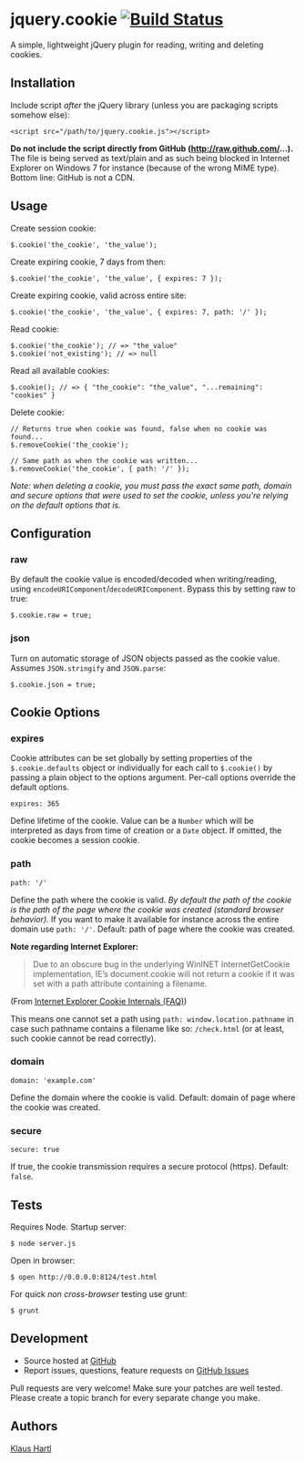 # jquery.cookie [![Build Status](https://travis-ci.org/carhartl/jquery-cookie.png?branch=master)](https://travis-ci.org/carhartl/jquery-cookie)

A simple, lightweight jQuery plugin for reading, writing and deleting cookies.

## Installation

Include script *after* the jQuery library (unless you are packaging scripts somehow else):

    <script src="/path/to/jquery.cookie.js"></script>

**Do not include the script directly from GitHub (http://raw.github.com/...).** The file is being served as text/plain and as such being blocked
in Internet Explorer on Windows 7 for instance (because of the wrong MIME type). Bottom line: GitHub is not a CDN.

## Usage

Create session cookie:

    $.cookie('the_cookie', 'the_value');

Create expiring cookie, 7 days from then:

    $.cookie('the_cookie', 'the_value', { expires: 7 });

Create expiring cookie, valid across entire site:

    $.cookie('the_cookie', 'the_value', { expires: 7, path: '/' });

Read cookie:

    $.cookie('the_cookie'); // => "the_value"
    $.cookie('not_existing'); // => null

Read all available cookies:

    $.cookie(); // => { "the_cookie": "the_value", "...remaining": "cookies" }

Delete cookie:

    // Returns true when cookie was found, false when no cookie was found...
    $.removeCookie('the_cookie');

    // Same path as when the cookie was written...
    $.removeCookie('the_cookie', { path: '/' });

*Note: when deleting a cookie, you must pass the exact same path, domain and secure options that were used to set the cookie, unless you're relying on the default options that is.*

## Configuration

### raw

By default the cookie value is encoded/decoded when writing/reading, using `encodeURIComponent`/`decodeURIComponent`. Bypass this by setting raw to true:

    $.cookie.raw = true;

### json

Turn on automatic storage of JSON objects passed as the cookie value. Assumes `JSON.stringify` and `JSON.parse`:

    $.cookie.json = true;

## Cookie Options

### expires

Cookie attributes can be set globally by setting properties of the `$.cookie.defaults` object or individually for each call to `$.cookie()` by passing a plain object to the options argument. Per-call options override the default options.

    expires: 365

Define lifetime of the cookie. Value can be a `Number` which will be interpreted as days from time of creation or a `Date` object. If omitted, the cookie becomes a session cookie.

### path

    path: '/'

Define the path where the cookie is valid. *By default the path of the cookie is the path of the page where the cookie was created (standard browser behavior).* If you want to make it available for instance across the entire domain use `path: '/'`. Default: path of page where the cookie was created.

**Note regarding Internet Explorer:**

> Due to an obscure bug in the underlying WinINET InternetGetCookie implementation, IE’s document.cookie will not return a cookie if it was set with a path attribute containing a filename.

(From [Internet Explorer Cookie Internals (FAQ)](http://blogs.msdn.com/b/ieinternals/archive/2009/08/20/wininet-ie-cookie-internals-faq.aspx))

This means one cannot set a path using `path: window.location.pathname` in case such pathname contains a filename like so: `/check.html` (or at least, such cookie cannot be read correctly).

### domain

    domain: 'example.com'

Define the domain where the cookie is valid. Default: domain of page where the cookie was created.

### secure

    secure: true

If true, the cookie transmission requires a secure protocol (https). Default: `false`.

## Tests

Requires Node. Startup server:

    $ node server.js

Open in browser:

    $ open http://0.0.0.0:8124/test.html

For quick *non cross-browser* testing use grunt:

    $ grunt

## Development

- Source hosted at [GitHub](https://github.com/carhartl/jquery-cookie)
- Report issues, questions, feature requests on [GitHub Issues](https://github.com/carhartl/jquery-cookie/issues)

Pull requests are very welcome! Make sure your patches are well tested. Please create a topic branch for every separate change you make.

## Authors

[Klaus Hartl](https://github.com/carhartl)
